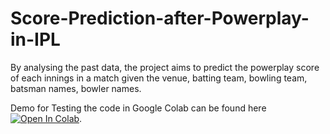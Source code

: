 # Score-Prediction-after-Powerplay-in-IPL
By analysing the past data, the project aims to predict the powerplay score of each innings in a match given the venue, batting team, bowling team, batsman names, bowler names.


Demo for Testing the code in Google Colab can be found here [![Open In Colab](https://colab.research.google.com/assets/colab-badge.svg)](https://colab.research.google.com/github/chetanreddy1412/Cricket-and-Coding-Challenge/blob/main/Score_Prediction_after_6_Overs.ipynb).

